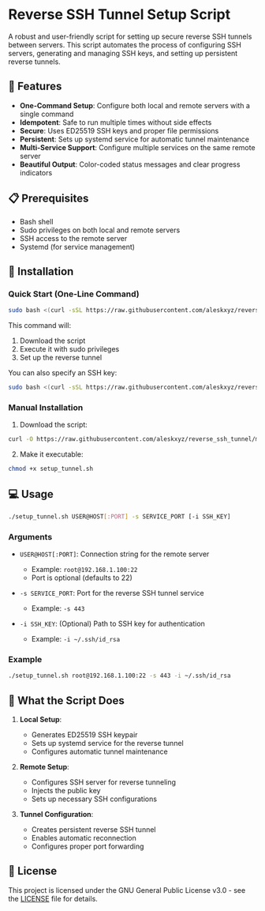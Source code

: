 # Reverse SSH Tunnel Setup Script

A robust and user-friendly script for setting up secure reverse SSH tunnels between servers. This script automates the process of configuring SSH servers, generating and managing SSH keys, and setting up persistent reverse tunnels.

## 🌟 Features

- **One-Command Setup**: Configure both local and remote servers with a single command
- **Idempotent**: Safe to run multiple times without side effects
- **Secure**: Uses ED25519 SSH keys and proper file permissions
- **Persistent**: Sets up systemd service for automatic tunnel maintenance
- **Multi-Service Support**: Configure multiple services on the same remote server
- **Beautiful Output**: Color-coded status messages and clear progress indicators

## 📋 Prerequisites

- Bash shell
- Sudo privileges on both local and remote servers
- SSH access to the remote server
- Systemd (for service management)

## 🚀 Installation

### Quick Start (One-Line Command)

```bash
sudo bash <(curl -sSL https://raw.githubusercontent.com/aleskxyz/reverse_ssh_tunnel/main/setup_tunnel.sh) root@192.168.1.100:22 -s 443
```

This command will:
1. Download the script
2. Execute it with sudo privileges
3. Set up the reverse tunnel

You can also specify an SSH key:
```bash
sudo bash <(curl -sSL https://raw.githubusercontent.com/aleskxyz/reverse_ssh_tunnel/main/setup_tunnel.sh) root@192.168.1.100:22 -s 443 -i ~/.ssh/id_rsa
```

### Manual Installation

1. Download the script:
```bash
curl -O https://raw.githubusercontent.com/aleskxyz/reverse_ssh_tunnel/main/setup_tunnel.sh
```

2. Make it executable:
```bash
chmod +x setup_tunnel.sh
```

## 💻 Usage

```bash
./setup_tunnel.sh USER@HOST[:PORT] -s SERVICE_PORT [-i SSH_KEY]
```

### Arguments

- `USER@HOST[:PORT]`: Connection string for the remote server
  - Example: `root@192.168.1.100:22`
  - Port is optional (defaults to 22)

- `-s SERVICE_PORT`: Port for the reverse SSH tunnel service
  - Example: `-s 443`

- `-i SSH_KEY`: (Optional) Path to SSH key for authentication
  - Example: `-i ~/.ssh/id_rsa`

### Example

```bash
./setup_tunnel.sh root@192.168.1.100:22 -s 443 -i ~/.ssh/id_rsa
```

## 🔧 What the Script Does

1. **Local Setup**:
   - Generates ED25519 SSH keypair
   - Sets up systemd service for the reverse tunnel
   - Configures automatic tunnel maintenance

2. **Remote Setup**:
   - Configures SSH server for reverse tunneling
   - Injects the public key
   - Sets up necessary SSH configurations

3. **Tunnel Configuration**:
   - Creates persistent reverse SSH tunnel
   - Enables automatic reconnection
   - Configures proper port forwarding


## 📝 License

This project is licensed under the GNU General Public License v3.0 - see the [LICENSE](LICENSE) file for details.
